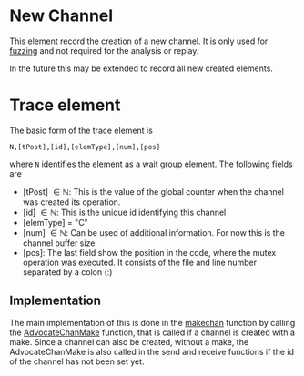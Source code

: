 # New Channel

This element record the creation of a new channel. It is only used for [fuzzing](../fuzzing/GFuzz.md) and not required for the analysis or replay.

In the future this may be extended to record all new created elements.

# Trace element

The basic form of the trace element is

```
N,[tPost],[id],[elemType],[num],[pos]
```

where `N` identifies the element as a wait group element. The following
fields are

- [tPost] $\in\mathbb N$: This is the value of the global counter when the channel was created
  its operation.
- [id] $\in\mathbb N$: This is the unique id identifying this channel
- [elemType] = "C"
- [num] $\in\mathbb N$: Can be used of additional information. For now this is the channel buffer size.
- [pos]: The last field show the position in the code, where the mutex operation
  was executed. It consists of the file and line number separated by a colon (:)

## Implementation

The main implementation of this is done in the [makechan](../../goPatch/src/runtime/chan.go#L200) function by calling the [AdvocateChanMake](../../goPatch/src/runtime/advocate_trace_new_elem.go#L44) function, that is called if a channel is created with a make. Since a channel can also be created, without a make, the AdvocateChanMake is also called in the send and receive functions if the id of the channel has not been set yet.
